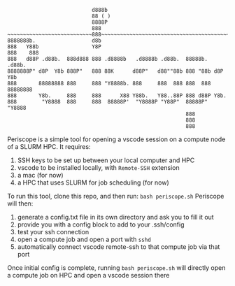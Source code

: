 ```
                           d888b
                           88 ( )
                           8888P
                           888
~~~~~~~~~~~~~~~~~~~~~~~~~~~888~~~~~~~~~~~~~~~~~~~~~~~~~~~~~~~~~~~~~~~~~~~~~
8888888b.                  d8b                                            
888   Y88b                 Y8P                                            
888    888                                                                
888   d88P .d88b.  888d888 888 .d8888b   .d8888b .d88b.  88888b.   .d88b. 
8888888P" d8P  Y8b 888P"   888 88K      d88P"   d88""88b 888 "88b d8P  Y8b
888       88888888 888     888 "Y8888b. 888     888  888 888  888 88888888
888       Y8b.     888     888      X88 Y88b.   Y88..88P 888 d88P Y8b.    
888        "Y8888  888     888  88888P'  "Y8888P "Y88P"  88888P"   "Y8888 
                                                         888              
                                                         888              
                                                         888              

```

Periscope is a simple tool for opening a vscode session on a compute node of a SLURM HPC. 
It requires:
1. SSH keys to be set up between your local computer and HPC
2. vscode to be installed locally, with `Remote-SSH` extension
3. a mac (for now)
4. a HPC that uses SLURM for job scheduling (for now)

To run this tool, clone this repo, and then run: `bash periscope.sh`
Periscope will then:
1. generate a config.txt file in its own directory and ask you to fill it out
2. provide you with a config block to add to your .ssh/config
3. test your ssh connection
4. open a compute job and open a port with `sshd`
5. automatically connect vscode remote-ssh to that compute job via that port

Once initial config is complete, running `bash periscope.sh` will directly open a compute job on HPC and open a vscode session there





